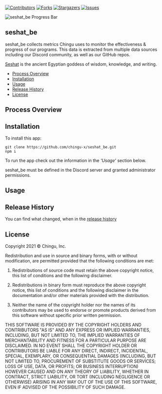

[contributors-shield]: https://img.shields.io/github/contributors/chingu-x/seshat_be.svg?style=for-the-badge
[contributors-url]: https://github.com/chingu-x/seshat_be/graphs/contributors
[forks-shield]: https://img.shields.io/github/forks/chingu-x/seshat_be.svg?style=for-the-badge
[forks-url]: https://github.com/chingu-x/seshat_be/network/members
[stars-shield]: https://img.shields.io/github/stars/chingu-x/seshat_be.svg?style=for-the-badge
[stars-url]: https://github.com/chingu-x/seshat_be/stargazers
[issues-shield]: https://img.shields.io/github/issues/chingu-x/seshat_be.svg?style=for-the-badge
[issues-url]: https://github.com/chingu-x/seshat_be/issues

[![Contributors][contributors-shield]][contributors-url]
[![Forks][forks-shield]][forks-url]
[![Stargazers][stars-shield]][stars-url]
[![Issues][issues-shield]][issues-url]

![seshat_be Progress Bar](./docs/seshat_be_progress_bar.png)

## seshat_be

seshat_be collects metrics Chingu uses to monitor the effectiveness & progress
of our programs. This data is extracted from multiple data sources including
our Discord community, as well as our GitHub repos.

[Seshat](https://en.wikipedia.org/wiki/Seshat) is the ancient Egyptian goddess of wisdom, knowledge, and writing.

- [Process Overview](#process-overview) 
- [Installation](#installation) 
- [Usage](#usage) 
- [Release History](#release-history) 
- [License](#license)
## Process Overview


## Installation

To install this app:
```
git clone https://github.com/chingu-x/seshat_be.git
npm i
```

To run the app check out the information in the *_'Usage'_* section below.

seshat_be must be defined in the Discord server and granted administrator
permissions. 
## Usage



## Release History

You can find what changed, when in the [release history](./docs/RELEASE_HISTORY.md)

## License

Copyright 2021 &copy; Chingu, Inc.

Redistribution and use in source and binary forms, with or without modification, are permitted provided that the following conditions are met:

1. Redistributions of source code must retain the above copyright notice, this list of conditions and the following disclaimer.

2. Redistributions in binary form must reproduce the above copyright notice, this list of conditions and the following disclaimer in the documentation and/or other materials provided with the distribution.

3. Neither the name of the copyright holder nor the names of its contributors may be used to endorse or promote products derived from this software without specific prior written permission.

THIS SOFTWARE IS PROVIDED BY THE COPYRIGHT HOLDERS AND CONTRIBUTORS "AS IS" AND ANY EXPRESS OR IMPLIED WARRANTIES, INCLUDING, BUT NOT LIMITED TO, THE IMPLIED WARRANTIES OF MERCHANTABILITY AND FITNESS FOR A PARTICULAR PURPOSE ARE DISCLAIMED. IN NO EVENT SHALL THE COPYRIGHT HOLDER OR CONTRIBUTORS BE LIABLE FOR ANY DIRECT, INDIRECT, INCIDENTAL, SPECIAL, EXEMPLARY, OR CONSEQUENTIAL DAMAGES (INCLUDING, BUT NOT LIMITED TO, PROCUREMENT OF SUBSTITUTE GOODS OR SERVICES; LOSS OF USE, DATA, OR PROFITS; OR BUSINESS INTERRUPTION) HOWEVER CAUSED AND ON ANY THEORY OF LIABILITY, WHETHER IN CONTRACT, STRICT LIABILITY, OR TORT (INCLUDING NEGLIGENCE OR OTHERWISE) ARISING IN ANY WAY OUT OF THE USE OF THIS SOFTWARE, EVEN IF ADVISED OF THE POSSIBILITY OF SUCH DAMAGE.
